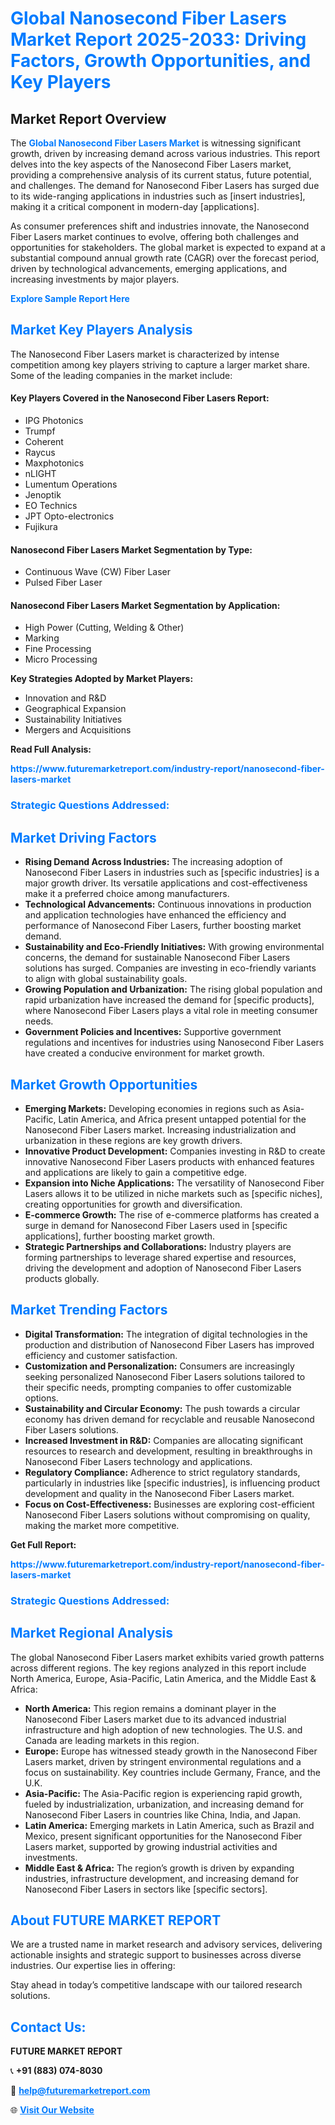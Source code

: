 <h1 style="color: #007BFF;">Global Nanosecond Fiber Lasers Market Report 2025-2033: Driving Factors, Growth Opportunities, and Key Players</h1>

<section id="overview">
<h2>Market Report Overview</h2>
<p>The <a href="https://www.futuremarketreport.com/industry-report/nanosecond-fiber-lasers-market" style="color: #007BFF; text-decoration: none;"><strong>Global Nanosecond Fiber Lasers Market</strong></a> is witnessing significant growth, driven by increasing demand across various industries. This report delves into the key aspects of the Nanosecond Fiber Lasers market, providing a comprehensive analysis of its current status, future potential, and challenges. The demand for Nanosecond Fiber Lasers has surged due to its wide-ranging applications in industries such as [insert industries], making it a critical component in modern-day [applications].</p>
<p>As consumer preferences shift and industries innovate, the Nanosecond Fiber Lasers market continues to evolve, offering both challenges and opportunities for stakeholders. The global market is expected to expand at a substantial compound annual growth rate (CAGR) over the forecast period, driven by technological advancements, emerging applications, and increasing investments by major players.</p>
</section>

<section id="overview">
<p><a href="https://www.futuremarketreport.com/request-sample/reportId=115296" style="color: #007BFF; text-decoration: none;"><strong>Explore Sample Report Here</strong></a></p>
</section>

<section id="key-players">
<h2 style="color: #007BFF;">Market Key Players Analysis</h2>
<p>The Nanosecond Fiber Lasers market is characterized by intense competition among key players striving to capture a larger market share. Some of the leading companies in the market include:</p>
<h4>Key Players Covered in the Nanosecond Fiber Lasers Report:</h4>
<ul><li>IPG Photonics</li><li>Trumpf</li><li>Coherent</li><li>Raycus</li><li>Maxphotonics</li><li>nLIGHT</li><li>Lumentum Operations</li><li>Jenoptik</li><li>EO Technics</li><li>JPT Opto-electronics</li><li>Fujikura</li></ul>
<h4>Nanosecond Fiber Lasers Market Segmentation by Type:</h4>
<ul><li>Continuous Wave (CW) Fiber Laser</li><li>Pulsed Fiber Laser</li></ul>

<h4>Nanosecond Fiber Lasers Market Segmentation by Application:</h4>
<ul><li>High Power (Cutting, Welding &amp; Other)</li><li>Marking</li><li>Fine Processing</li><li>Micro Processing</li></ul>
<p><strong>Key Strategies Adopted by Market Players:</strong></p>
<ul>
<li>Innovation and R&D</li>
<li>Geographical Expansion</li>
<li>Sustainability Initiatives</li>
<li>Mergers and Acquisitions</li>
</ul>
</section>

<section>
<p><strong>Read Full Analysis: </strong></p><a href="https://www.futuremarketreport.com/industry-report/nanosecond-fiber-lasers-market" style="color: #007BFF; text-decoration: none;"><strong>https://www.futuremarketreport.com/industry-report/nanosecond-fiber-lasers-market</strong></a>
<h3 style="color: #007BFF;">Strategic Questions Addressed:</h3>
</section>

<section id="driving-factors">
<h2 style="color: #007BFF;">Market Driving Factors</h2>
<ul>
<li><strong>Rising Demand Across Industries:</strong> The increasing adoption of Nanosecond Fiber Lasers in industries such as [specific industries] is a major growth driver. Its versatile applications and cost-effectiveness make it a preferred choice among manufacturers.</li>
<li><strong>Technological Advancements:</strong> Continuous innovations in production and application technologies have enhanced the efficiency and performance of Nanosecond Fiber Lasers, further boosting market demand.</li>
<li><strong>Sustainability and Eco-Friendly Initiatives:</strong> With growing environmental concerns, the demand for sustainable Nanosecond Fiber Lasers solutions has surged. Companies are investing in eco-friendly variants to align with global sustainability goals.</li>
<li><strong>Growing Population and Urbanization:</strong> The rising global population and rapid urbanization have increased the demand for [specific products], where Nanosecond Fiber Lasers plays a vital role in meeting consumer needs.</li>
<li><strong>Government Policies and Incentives:</strong> Supportive government regulations and incentives for industries using Nanosecond Fiber Lasers have created a conducive environment for market growth.</li>
</ul>
</section>

<section id="growth-opportunities">
<h2 style="color: #007BFF;">Market Growth Opportunities</h2>
<ul>
<li><strong>Emerging Markets:</strong> Developing economies in regions such as Asia-Pacific, Latin America, and Africa present untapped potential for the Nanosecond Fiber Lasers market. Increasing industrialization and urbanization in these regions are key growth drivers.</li>
<li><strong>Innovative Product Development:</strong> Companies investing in R&D to create innovative Nanosecond Fiber Lasers products with enhanced features and applications are likely to gain a competitive edge.</li>
<li><strong>Expansion into Niche Applications:</strong> The versatility of Nanosecond Fiber Lasers allows it to be utilized in niche markets such as [specific niches], creating opportunities for growth and diversification.</li>
<li><strong>E-commerce Growth:</strong> The rise of e-commerce platforms has created a surge in demand for Nanosecond Fiber Lasers used in [specific applications], further boosting market growth.</li>
<li><strong>Strategic Partnerships and Collaborations:</strong> Industry players are forming partnerships to leverage shared expertise and resources, driving the development and adoption of Nanosecond Fiber Lasers products globally.</li>
</ul>
</section>

<section id="trending-factors">
<h2 style="color: #007BFF;">Market Trending Factors</h2>
<ul>
<li><strong>Digital Transformation:</strong> The integration of digital technologies in the production and distribution of Nanosecond Fiber Lasers has improved efficiency and customer satisfaction.</li>
<li><strong>Customization and Personalization:</strong> Consumers are increasingly seeking personalized Nanosecond Fiber Lasers solutions tailored to their specific needs, prompting companies to offer customizable options.</li>
<li><strong>Sustainability and Circular Economy:</strong> The push towards a circular economy has driven demand for recyclable and reusable Nanosecond Fiber Lasers solutions.</li>
<li><strong>Increased Investment in R&D:</strong> Companies are allocating significant resources to research and development, resulting in breakthroughs in Nanosecond Fiber Lasers technology and applications.</li>
<li><strong>Regulatory Compliance:</strong> Adherence to strict regulatory standards, particularly in industries like [specific industries], is influencing product development and quality in the Nanosecond Fiber Lasers market.</li>
<li><strong>Focus on Cost-Effectiveness:</strong> Businesses are exploring cost-efficient Nanosecond Fiber Lasers solutions without compromising on quality, making the market more competitive.</li>
</ul>
</section>

<section>
<p><strong>Get Full Report: </strong></p><a href="https://www.futuremarketreport.com/industry-report/nanosecond-fiber-lasers-market" style="color: #007BFF; text-decoration: none;"><strong>https://www.futuremarketreport.com/industry-report/nanosecond-fiber-lasers-market</strong></a>
<h3 style="color: #007BFF;">Strategic Questions Addressed:</h3>
</section>


<section id="regional-analysis">
<h2 style="color: #007BFF;">Market Regional Analysis</h2>
<p>The global Nanosecond Fiber Lasers market exhibits varied growth patterns across different regions. The key regions analyzed in this report include North America, Europe, Asia-Pacific, Latin America, and the Middle East & Africa:</p>
<ul>
<li><strong>North America:</strong> This region remains a dominant player in the Nanosecond Fiber Lasers market due to its advanced industrial infrastructure and high adoption of new technologies. The U.S. and Canada are leading markets in this region.</li>
<li><strong>Europe:</strong> Europe has witnessed steady growth in the Nanosecond Fiber Lasers market, driven by stringent environmental regulations and a focus on sustainability. Key countries include Germany, France, and the U.K.</li>
<li><strong>Asia-Pacific:</strong> The Asia-Pacific region is experiencing rapid growth, fueled by industrialization, urbanization, and increasing demand for Nanosecond Fiber Lasers in countries like China, India, and Japan.</li>
<li><strong>Latin America:</strong> Emerging markets in Latin America, such as Brazil and Mexico, present significant opportunities for the Nanosecond Fiber Lasers market, supported by growing industrial activities and investments.</li>
<li><strong>Middle East & Africa:</strong> The region’s growth is driven by expanding industries, infrastructure development, and increasing demand for Nanosecond Fiber Lasers in sectors like [specific sectors].</li>
</ul>
</section>

<footer>
<h2 style="color: #007BFF;">About FUTURE MARKET REPORT</h2>
<p>We are a trusted name in market research and advisory services, delivering actionable insights and strategic support to businesses across diverse industries. Our expertise lies in offering:</p>

<p>Stay ahead in today’s competitive landscape with our tailored research solutions.</p>

<h2 style="color: #007BFF;">Contact Us:</h2>
<p><strong>FUTURE MARKET REPORT</strong></p>
<p>📞 <strong>+91 (883) 074-8030</strong></p>
<p>📧 <strong><a href="mailto:help@futuremarketreport.com" style="color: #007BFF;">help@futuremarketreport.com</a></strong></p>
<p>🌐 <strong><a href="https://www.futuremarketreport.com/" style="color: #007BFF;">Visit Our Website</a></strong></p>
</footer>